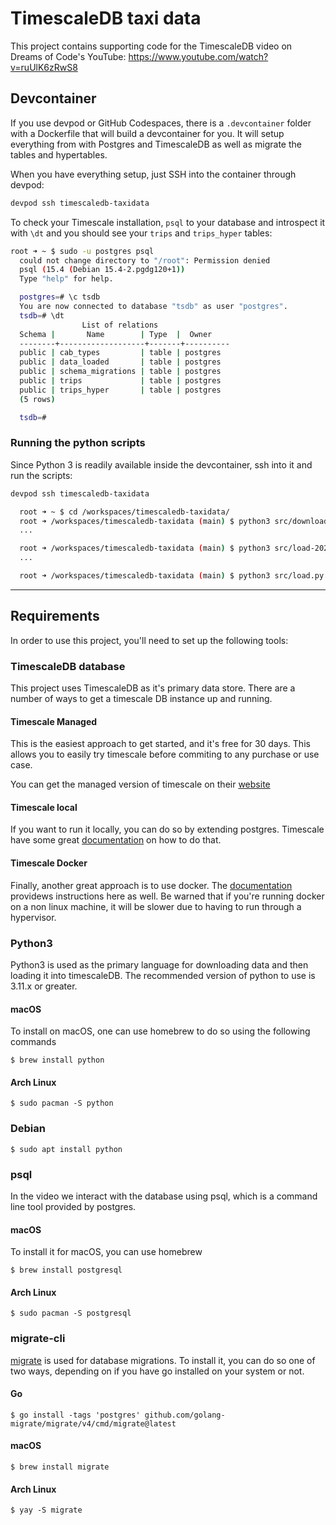 # TimescaleDB taxi data

This project contains supporting code for the TimescaleDB video on Dreams of Code's YouTube: https://www.youtube.com/watch?v=ruUlK6zRwS8

## Devcontainer

If you use devpod or GitHub Codespaces, there is a `.devcontainer` folder with a Dockerfile that will build a devcontainer for you. It will setup everything from with Postgres and TimescaleDB as well as migrate the tables and hypertables.

When you have everything setup, just SSH into the container through devpod:

```sh
devpod ssh timescaledb-taxidata
```

To check your Timescale installation, `psql` to your database and introspect it with `\dt` and you should see your `trips` and `trips_hyper` tables:
```sh
root ➜ ~ $ sudo -u postgres psql
  could not change directory to "/root": Permission denied
  psql (15.4 (Debian 15.4-2.pgdg120+1))
  Type "help" for help.

  postgres=# \c tsdb
  You are now connected to database "tsdb" as user "postgres".
  tsdb=# \dt
                List of relations
  Schema |       Name        | Type  |  Owner
  --------+-------------------+-------+----------
  public | cab_types         | table | postgres
  public | data_loaded       | table | postgres
  public | schema_migrations | table | postgres
  public | trips             | table | postgres
  public | trips_hyper       | table | postgres
  (5 rows)

  tsdb=#
```

### Running the python scripts

Since Python 3 is readily available inside the devcontainer, ssh into it and run the scripts:

```sh
devpod ssh timescaledb-taxidata

  root ➜ ~ $ cd /workspaces/timescaledb-taxidata/
  root ➜ /workspaces/timescaledb-taxidata (main) $ python3 src/download.py
  ...

  root ➜ /workspaces/timescaledb-taxidata (main) $ python3 src/load-2023.py # load only 2023 parquet files into the database
  ...

  root ➜ /workspaces/timescaledb-taxidata (main) $ python3 src/load.py # load all the files into the database (will take pretty long)
```
---

## Requirements

In order to use this project, you'll need to set up the following tools:

### TimescaleDB database

This project uses TimescaleDB as it's primary data store. There are a number
of ways to get a timescale DB instance up and running.

#### Timescale Managed

This is the easiest approach to get started, and it's free for 30 days. This
allows you to easily try timescale before commiting to any purchase or use case.

You can get the managed version of timescale on their [website](https://www.timescale.com/?utm_source=dreams-of-code&utm_medium=youtube&utm_campaign=kol-q3-2023&utm_content=homepage)

#### Timescale local

If you want to run it locally, you can do so by extending postgres. Timescale
have some great [documentation](https://docs.timescale.com/self-hosted/latest/install/)
on how to do that.

#### Timescale Docker

Finally, another great approach is to use docker. The
[documentation](https://docs.timescale.com/self-hosted/latest/install/installation-docker/)
providews instructions here as well. Be warned that if you're running docker
on a non linux machine, it will be slower due to having to run through a
hypervisor.

### Python3

Python3 is used as the primary language for downloading data and then
loading it into timescaleDB. The recommended version of python to use is
3.11.x or greater.

#### macOS

To install on macOS, one can use homebrew to do so using the following commands

```
$ brew install python
```

#### Arch Linux

```
$ sudo pacman -S python
```

### Debian

```
$ sudo apt install python
```

### psql

In the video we interact with the database using psql, which is a command line
tool provided by postgres.

#### macOS

To install it for macOS, you can use homebrew

```
$ brew install postgresql
```

#### Arch Linux

```
$ sudo pacman -S postgresql
```

### migrate-cli

[migrate](https://github.com/golang-migrate/migrate) is used for database migrations. To install it, you can do so one of two
ways, depending on if you have go installed on your system or not.

#### Go

```
$ go install -tags 'postgres' github.com/golang-migrate/migrate/v4/cmd/migrate@latest
```

#### macOS

```
$ brew install migrate
```

#### Arch Linux

```
$ yay -S migrate
```
